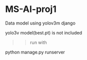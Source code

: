 # MS-AI-proj1
Data model using yolov3m django

yolo3v model(best.pt) is not included

>>run with
>>
python manage.py runserver
